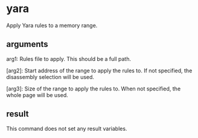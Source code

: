 # yara

Apply Yara rules to a memory range.

## arguments

arg1: Rules file to apply. This should be a full path.

\[arg2\]: Start address of the range to apply the rules to. If not specified, the disassembly selection will be used.

\[arg3\]: Size of the range to apply the rules  to. When not specified, the whole page will be used.

## result

This command does not set any result variables.
